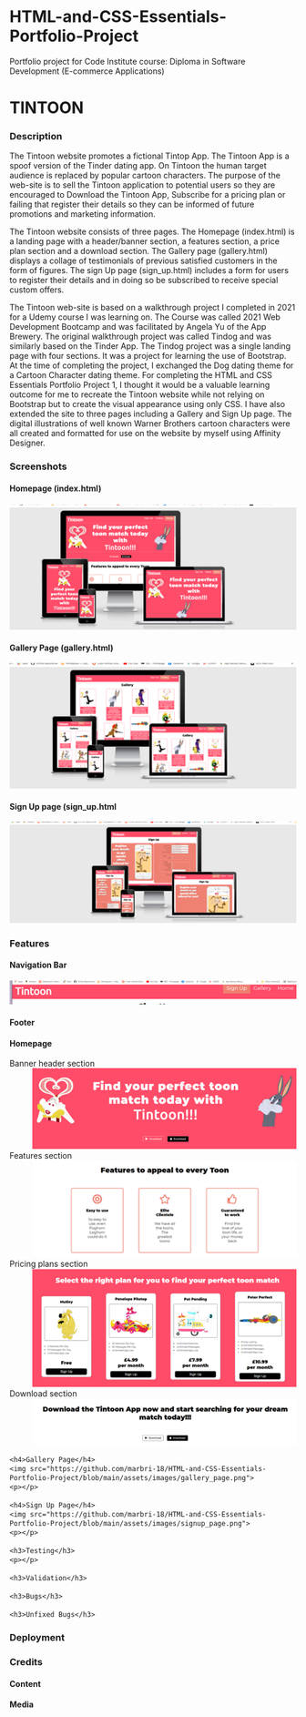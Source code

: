 # HTML-and-CSS-Essentials-Portfolio-Project
Portfolio project for Code Institute course: Diploma in Software Development (E-commerce Applications)

<h1>TINTOON</h1>

<h3>Description</h3>
<p> The Tintoon website promotes a fictional Tintop App. The Tintoon App is a spoof version of the Tinder dating app. On Tintoon the human target audience is replaced by popular cartoon characters. The purpose of the web-site is to sell the Tintoon application to potential users so they are encouraged to Download the Tintoon App, Subscribe for a pricing plan or failing that register their details so they can be informed of future promotions and marketing information.</p>

<p> The Tintoon website consists of three pages. The Homepage (index.html) is a landing page with a header/banner section, a features section, a price plan section and a download section. The Gallery page (gallery.html) displays a collage of testimonials of previous satisfied customers in the form of figures. The sign Up page (sign_up.html) includes a form for users to register their details and in doing so be subscribed to receive special custom offers.</p>

<p>
The Tintoon web-site is based on a walkthrough project I completed in 2021 for a Udemy course I was learning on. The Course was called 2021 Web Development Bootcamp and was facilitated by Angela Yu of the App Brewery. The original walkthrough project was called Tindog and was similarly based on the Tinder App. The Tindog project was a single landing page with four sections. It was a project for learning the use of Bootstrap. At the time of completing the project, I exchanged the Dog dating theme for a Cartoon Character dating theme. For completing the HTML and CSS Essentials Portfolio Project 1, I thought it would be a valuable learning outcome for me to recreate the Tintoon website while not relying on Bootstrap but to create the visual appearance using only CSS. I have also extended the site to three pages including a Gallery and Sign Up page. The digital illustrations of well known Warner Brothers cartoon characters were all created and formatted for use on the website by myself using Affinity Designer. 
</p>

<h3>Screenshots</h3>

<h4>Homepage (index.html)<h4>
  <img src="https://github.com/marbri-18/HTML-and-CSS-Essentials-Portfolio-Project/blob/main/assets/images/Homepage_responsive.png">

  <h4>Gallery Page (gallery.html)</h4>
  <img src="https://github.com/marbri-18/HTML-and-CSS-Essentials-Portfolio-Project/blob/main/assets/images/gallery_responsive.png">
  
  <h4>Sign Up page (sign_up.html</h4>
  <img src="https://github.com/marbri-18/HTML-and-CSS-Essentials-Portfolio-Project/blob/main/assets/images/Signup_responsive.png">
  
  <h3>Features</h3>
  
  <h4>Navigation Bar</h4>
  <img src="https://github.com/marbri-18/HTML-and-CSS-Essentials-Portfolio-Project/blob/main/assets/images/navbar.png">
  <p></p>
  
  <h4>Footer</h4>
  <p></p>
  
  <h4>Homepage</h4>
  <div>
  <dl>
    <dt>Banner header section</dt>
    <dd>
    <img src="https://github.com/marbri-18/HTML-and-CSS-Essentials-Portfolio-Project/blob/main/assets/images/banner_heading_section.png">
    </dd>
    <dt>Features section</dt>
    <dd>
    <img src="https://github.com/marbri-18/HTML-and-CSS-Essentials-Portfolio-Project/blob/main/assets/images/feature_section.png">
    </dd>
    <dt>Pricing plans section</dt>
    <dd>
    <img src="https://github.com/marbri-18/HTML-and-CSS-Essentials-Portfolio-Project/blob/main/assets/images/pricing_section.png">
    </dd>
    <dt>Download section</dt>
    <dd>
    <img src="https://github.com/marbri-18/HTML-and-CSS-Essentials-Portfolio-Project/blob/main/assets/images/download_section.png">
    </dd>
  </dl>
  </div>
    
    <h4>Gallery Page</h4>
    <img src="https://github.com/marbri-18/HTML-and-CSS-Essentials-Portfolio-Project/blob/main/assets/images/gallery_page.png">
    <p></p>
    
    <h4>Sign Up Page</h4>
    <img src="https://github.com/marbri-18/HTML-and-CSS-Essentials-Portfolio-Project/blob/main/assets/images/signup_page.png">
    <p></p>
    
    <h3>Testing</h3>
    <p></p>
    
    <h3>Validation</h3>
    
    <h3>Bugs</h3>
    
    <h3>Unfixed Bugs</h3>
    
  <h3>Deployment</h3>
  
  <h3>Credits</h3>
  <h4>Content</h4>
  <h4>Media</h4>
